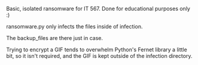 Basic, isolated ransomware for IT 567. Done for educational purposes only :)

ransomware.py only infects the files inside of infection. 

The backup_files are there just in case. 

Trying to encrypt a GIF tends to overwhelm Python's Fernet library a little bit, so it isn't required, and the GIF is kept outside of the infection directory. 

